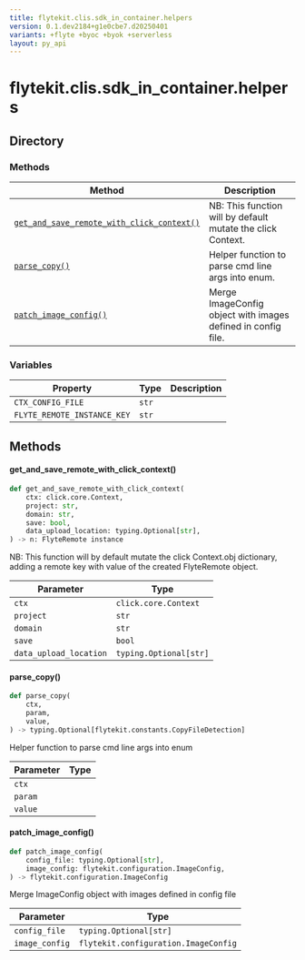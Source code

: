 ```yaml
---
title: flytekit.clis.sdk_in_container.helpers
version: 0.1.dev2184+g1e0cbe7.d20250401
variants: +flyte +byoc +byok +serverless
layout: py_api
---
```


# flytekit.clis.sdk_in_container.helpers

## Directory

### Methods

| Method | Description |
|-|-|
| [`get_and_save_remote_with_click_context()`](#get_and_save_remote_with_click_context) | NB: This function will by default mutate the click Context. |
| [`parse_copy()`](#parse_copy) | Helper function to parse cmd line args into enum. |
| [`patch_image_config()`](#patch_image_config) | Merge ImageConfig object with images defined in config file. |


### Variables

| Property | Type | Description |
|-|-|-|
| `CTX_CONFIG_FILE` | `str` |  |
| `FLYTE_REMOTE_INSTANCE_KEY` | `str` |  |

## Methods

#### get_and_save_remote_with_click_context()

```python
def get_and_save_remote_with_click_context(
    ctx: click.core.Context,
    project: str,
    domain: str,
    save: bool,
    data_upload_location: typing.Optional[str],
) -> n: FlyteRemote instance
```
NB: This function will by default mutate the click Context.obj dictionary, adding a remote key with value
    of the created FlyteRemote object.



| Parameter | Type |
|-|-|
| `ctx` | `click.core.Context` |
| `project` | `str` |
| `domain` | `str` |
| `save` | `bool` |
| `data_upload_location` | `typing.Optional[str]` |

#### parse_copy()

```python
def parse_copy(
    ctx,
    param,
    value,
) -> typing.Optional[flytekit.constants.CopyFileDetection]
```
Helper function to parse cmd line args into enum


| Parameter | Type |
|-|-|
| `ctx` |  |
| `param` |  |
| `value` |  |

#### patch_image_config()

```python
def patch_image_config(
    config_file: typing.Optional[str],
    image_config: flytekit.configuration.ImageConfig,
) -> flytekit.configuration.ImageConfig
```
Merge ImageConfig object with images defined in config file


| Parameter | Type |
|-|-|
| `config_file` | `typing.Optional[str]` |
| `image_config` | `flytekit.configuration.ImageConfig` |

